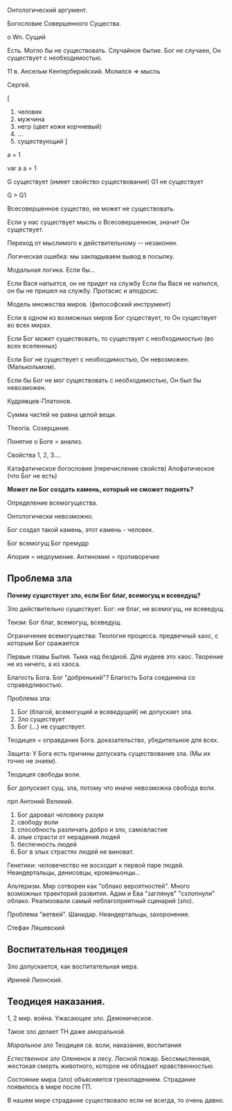 
Онтологический аргумент.

Богословие Совершенного Существа.

o Wn. Сущий

Есть. Могло бы не существовать. Случайное бытие.
Бог не случаен, Он существует с необходимостью.

11 в. Ансельм Кентерберийский. Молился => мысль

Сергей.

[
1. человек
2. мужчина
3. негр (цвет кожи корчневый)
4. ...
5. существующий
]

a = 1

var a
a = 1


G существует (имеет свойство существования)
G1 не существует

G > G1

Всесовершенное существо, не может не существовать.

Если у нас существует мысль о Всесовершенном, значит Он существует.

Переход от мыслимого к действительному -- незаконен.

Логическая ошибка: мы закладываем вывод в посылку.


Модальная логика. Если бы...

Если Вася напьется, он не придет на службу
Если бы Вася не напился, он бы не пришел на службу.
Протасис и аподосис.

Модель множества миров. (философский инструмент)

Если в одном из возможных миров Бог существует, то Он существует во всех мирах.



Если Бог может существовать, то существует с необходимостью (во всех вселенных)

Если Бог не существует с необходимостью, Он невозможен. (Малькольмом).

Если бы Бог не мог существовать с необходимостью, Он был бы невозможен.

Кудрявцев-Платонов.


Сумма частей не равна целой вещи.

Theoria. Созерцание.

Понятие о Боге = анализ.

Свойства 1, 2, 3....

Катафатическое богословие (перечисление свойств)
Апофатическое (что Бог не есть)




**Может ли Бог создать камень, который не сможет поднять?**


Определение всемогущества.


Онтологически невозможно.

Бог создал такой камень, этот камень - человек.

Бог всемогущ
Бог премудр


Апория = недоумение.
Антиномия = противоречие

## Проблема зла

**Почему существует зло, если Бог благ, всемогущ и всеведущ?**

Зло действительно существует.
Бог: не благ, не всемогущ, не всеведущ.

Теизм: Бог благ, всемогущ, всеведущ.

Ограничение всемогущества:  Теология процесса.
предвечный хаос, с которым Бог сражается

Первые главы Бытия. Тьма над бездной.
Для иудеев это хаос. Творение не из ничего, а из хаоса.

Благость Бога. Бог "добренький"? 
Благость Бога соединена со справедливостью.

Проблема зла:

1. Бог (благой, всемогущий и всеведущий) не допускает зла.
2. Зло существует
3. Бог (...) не существует.


Теодицея = оправдание Бога.
доказательство, убедительное для всех.

Защита: 
У Бога есть причины допускать существование зла. (Мы их точно не знаем).


Теодицея свободы воли.


Бог допускает сущ. зла, потому что иначе невозможна свобода воли.

прп Антоний Великий.
1. Бог даровал человеку разум
2. свободу воли
3. способность различать добро и зло, самовластие
4. злые страсти от нерадения людей
5. беспечность людей
6. Бог в злых страстях людей не виноват.

Генетики: человечество не восходит к первой паре людей.
Неандертальцы, денисовцы, кроманьонцы...

Альтеризм. 
Мир сотворен как "облако вероятностей".
Много возможных траекторий развития.
Адам и Ева "заглянув" "схлопнули" облако. Реализовали самый неблагоприятный сценарий (зло).

Проблема "ветвей". Шанидар. Неандертальцы, захоронение.

Стефан Ляшевский

## Воспитательная теодицея

Зло допускается, как воспитательная мера.

Ириней Лионский. 

## Теодицея наказания.

1, 2 мир. война.
Ужасающее зло.
Демоническое.

Такое зло делает ТН даже аморальной.

*Моральное зло*
Теодицея св. воли, наказания, воспитания

*Естественное зло*
Олененок в лесу. Лесной пожар.
Бессмысленная, жестокая смерть животного, которое не обладает нравственностью.

Состояние мира (зло) объясняется грехопадением. Страдание появилось в мире после ГП.

В нашем мире страдание существовало если не всегда, то очень давно.

